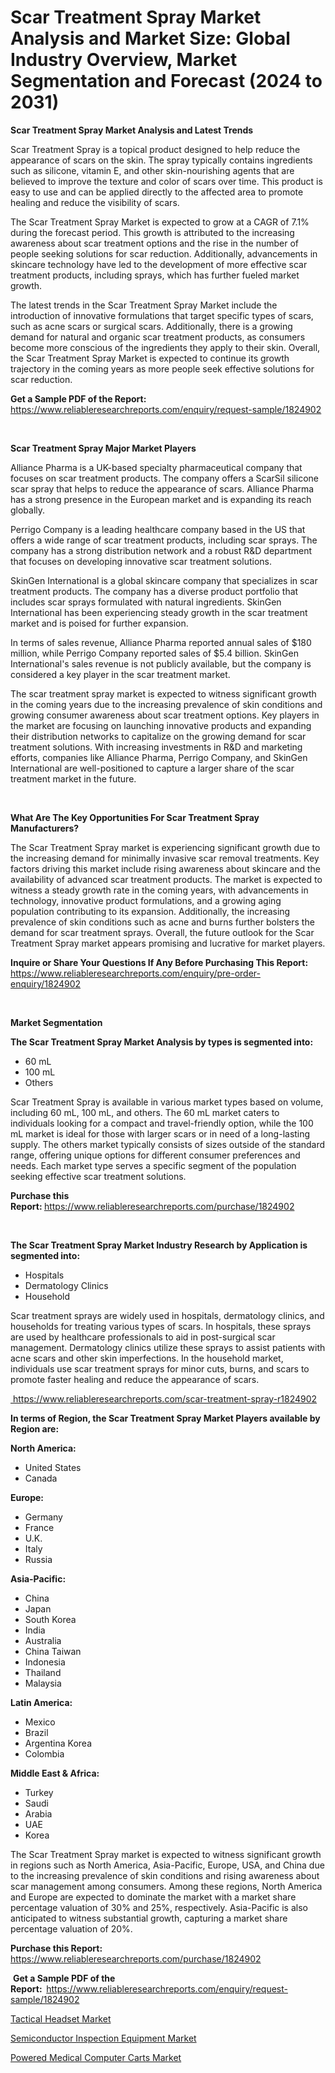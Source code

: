 <p><h1>Scar Treatment Spray Market Analysis and Market Size: Global Industry Overview, Market Segmentation and Forecast (2024 to 2031)</h1></p><p><strong>Scar Treatment Spray Market Analysis and Latest Trends</strong></p>
<p><p>Scar Treatment Spray is a topical product designed to help reduce the appearance of scars on the skin. The spray typically contains ingredients such as silicone, vitamin E, and other skin-nourishing agents that are believed to improve the texture and color of scars over time. This product is easy to use and can be applied directly to the affected area to promote healing and reduce the visibility of scars.</p><p>The Scar Treatment Spray Market is expected to grow at a CAGR of 7.1% during the forecast period. This growth is attributed to the increasing awareness about scar treatment options and the rise in the number of people seeking solutions for scar reduction. Additionally, advancements in skincare technology have led to the development of more effective scar treatment products, including sprays, which has further fueled market growth.</p><p>The latest trends in the Scar Treatment Spray Market include the introduction of innovative formulations that target specific types of scars, such as acne scars or surgical scars. Additionally, there is a growing demand for natural and organic scar treatment products, as consumers become more conscious of the ingredients they apply to their skin. Overall, the Scar Treatment Spray Market is expected to continue its growth trajectory in the coming years as more people seek effective solutions for scar reduction.</p></p>
<p><strong>Get a Sample PDF of the Report:&nbsp;</strong> <a href="https://www.reliableresearchreports.com/enquiry/request-sample/1824902">https://www.reliableresearchreports.com/enquiry/request-sample/1824902</a></p>
<p>&nbsp;</p>
<p><strong>Scar Treatment Spray Major Market Players</strong></p>
<p><p>Alliance Pharma is a UK-based specialty pharmaceutical company that focuses on scar treatment products. The company offers a ScarSil silicone scar spray that helps to reduce the appearance of scars. Alliance Pharma has a strong presence in the European market and is expanding its reach globally.</p><p>Perrigo Company is a leading healthcare company based in the US that offers a wide range of scar treatment products, including scar sprays. The company has a strong distribution network and a robust R&D department that focuses on developing innovative scar treatment solutions.</p><p>SkinGen International is a global skincare company that specializes in scar treatment products. The company has a diverse product portfolio that includes scar sprays formulated with natural ingredients. SkinGen International has been experiencing steady growth in the scar treatment market and is poised for further expansion.</p><p>In terms of sales revenue, Alliance Pharma reported annual sales of $180 million, while Perrigo Company reported sales of $5.4 billion. SkinGen International's sales revenue is not publicly available, but the company is considered a key player in the scar treatment market.</p><p>The scar treatment spray market is expected to witness significant growth in the coming years due to the increasing prevalence of skin conditions and growing consumer awareness about scar treatment options. Key players in the market are focusing on launching innovative products and expanding their distribution networks to capitalize on the growing demand for scar treatment solutions. With increasing investments in R&D and marketing efforts, companies like Alliance Pharma, Perrigo Company, and SkinGen International are well-positioned to capture a larger share of the scar treatment market in the future.</p></p>
<p>&nbsp;</p>
<p><strong>What Are The Key Opportunities For Scar Treatment Spray Manufacturers?</strong></p>
<p><p>The Scar Treatment Spray market is experiencing significant growth due to the increasing demand for minimally invasive scar removal treatments. Key factors driving this market include rising awareness about skincare and the availability of advanced scar treatment products. The market is expected to witness a steady growth rate in the coming years, with advancements in technology, innovative product formulations, and a growing aging population contributing to its expansion. Additionally, the increasing prevalence of skin conditions such as acne and burns further bolsters the demand for scar treatment sprays. Overall, the future outlook for the Scar Treatment Spray market appears promising and lucrative for market players.</p></p>
<p><strong>Inquire or Share Your Questions If Any Before Purchasing This Report:</strong> <a href="https://www.reliableresearchreports.com/enquiry/pre-order-enquiry/1824902">https://www.reliableresearchreports.com/enquiry/pre-order-enquiry/1824902</a></p>
<p>&nbsp;</p>
<p><strong>Market Segmentation</strong></p>
<p><strong>The Scar Treatment Spray Market Analysis by types is segmented into:</strong></p>
<p><ul><li>60 mL</li><li>100 mL</li><li>Others</li></ul></p>
<p><p>Scar Treatment Spray is available in various market types based on volume, including 60 mL, 100 mL, and others. The 60 mL market caters to individuals looking for a compact and travel-friendly option, while the 100 mL market is ideal for those with larger scars or in need of a long-lasting supply. The others market typically consists of sizes outside of the standard range, offering unique options for different consumer preferences and needs. Each market type serves a specific segment of the population seeking effective scar treatment solutions.</p></p>
<p><strong>Purchase this Report:&nbsp;</strong><a href="https://www.reliableresearchreports.com/purchase/1824902">https://www.reliableresearchreports.com/purchase/1824902</a></p>
<p>&nbsp;</p>
<p><strong>The Scar Treatment Spray Market Industry Research by Application is segmented into:</strong></p>
<p><ul><li>Hospitals</li><li>Dermatology Clinics</li><li>Household</li></ul></p>
<p><p>Scar treatment sprays are widely used in hospitals, dermatology clinics, and households for treating various types of scars. In hospitals, these sprays are used by healthcare professionals to aid in post-surgical scar management. Dermatology clinics utilize these sprays to assist patients with acne scars and other skin imperfections. In the household market, individuals use scar treatment sprays for minor cuts, burns, and scars to promote faster healing and reduce the appearance of scars.</p></p>
<p><a href="https://www.reliableresearchreports.com/scar-treatment-spray-r1824902">&nbsp;https://www.reliableresearchreports.com/scar-treatment-spray-r1824902</a></p>
<p><strong>In terms of Region, the Scar Treatment Spray Market Players available by Region are:</strong></p>
<p>
    <p> <strong> North America: </strong>
        <ul>
            <li>United States</li>
            <li>Canada</li>
        </ul>
        </p> 
    <p> <strong> Europe: </strong>
        <ul>
            <li>Germany</li>
            <li>France</li>
            <li>U.K.</li>
            <li>Italy</li>
            <li>Russia</li>
        </ul>
        </p> 
    <p> <strong> Asia-Pacific: </strong>
        <ul>
            <li>China</li>
            <li>Japan</li>
            <li>South Korea</li>
            <li>India</li>
            <li>Australia</li>
            <li>China Taiwan</li>
            <li>Indonesia</li>
            <li>Thailand</li>
            <li>Malaysia</li>
        </ul>
        </p> 
    <p> <strong> Latin America: </strong>
        <ul>
            <li>Mexico</li>
            <li>Brazil</li>
            <li>Argentina Korea</li>
            <li>Colombia</li>
        </ul>
        </p> 
    <p> <strong> Middle East & Africa: </strong>
        <ul>
            <li>Turkey</li>
            <li>Saudi</li>
            <li>Arabia</li>
            <li>UAE</li>
            <li>Korea</li>
        </ul>
    </p>
    </p>
<p><p>The Scar Treatment Spray market is expected to witness significant growth in regions such as North America, Asia-Pacific, Europe, USA, and China due to the increasing prevalence of skin conditions and rising awareness about scar management among consumers. Among these regions, North America and Europe are expected to dominate the market with a market share percentage valuation of 30% and 25%, respectively. Asia-Pacific is also anticipated to witness substantial growth, capturing a market share percentage valuation of 20%.</p></p>
<p><strong>Purchase this Report: </strong><a href="https://www.reliableresearchreports.com/purchase/1824902">https://www.reliableresearchreports.com/purchase/1824902</a></p>
<p>&nbsp;<strong>Get a Sample PDF of the Report:&nbsp;&nbsp;</strong><a href="https://www.reliableresearchreports.com/enquiry/request-sample/1824902">https://www.reliableresearchreports.com/enquiry/request-sample/1824902</a></p>
<p><strong></strong></p>
<p><p><a href="https://www.linkedin.com/pulse/tactical-headset-market-exploring-share-trends-future-growth-u6p5f?trackingId=3CAdJFd%2FwpkANuy41EmBwQ%3D%3D">Tactical Headset Market</a></p><p><a href="https://www.linkedin.com/pulse/semiconductor-inspection-equipment-market-key-successful-business-1c5wf?trackingId=q9KZgfou17Vof4y%2Ba%2FkmGg%3D%3D">Semiconductor Inspection Equipment Market</a></p><p><a href="https://github.com/KeeganBarrows2023/Market-Research-Report-List-1/blob/main/powered-medical-computer-carts-market.md">Powered Medical Computer Carts Market</a></p></p>